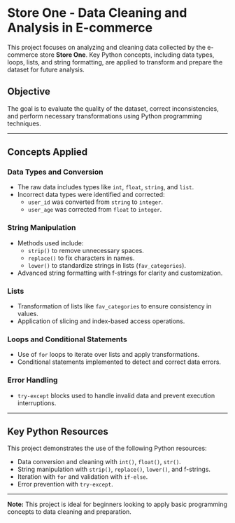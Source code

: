 

# Store One - Data Cleaning and Analysis in E-commerce

This project focuses on analyzing and cleaning data collected by the e-commerce store **Store One**. Key Python concepts, including data types, loops, lists, and string formatting, are applied to transform and prepare the dataset for future analysis.

## Objective
The goal is to evaluate the quality of the dataset, correct inconsistencies, and perform necessary transformations using Python programming techniques.

---

## Concepts Applied

### Data Types and Conversion
- The raw data includes types like `int`, `float`, `string`, and `list`.  
- Incorrect data types were identified and corrected:
  - `user_id` was converted from `string` to `integer`.
  - `user_age` was corrected from `float` to `integer`.

### String Manipulation
- Methods used include:
  - `strip()` to remove unnecessary spaces.
  - `replace()` to fix characters in names.
  - `lower()` to standardize strings in lists (`fav_categories`).
- Advanced string formatting with f-strings for clarity and customization.

### Lists
- Transformation of lists like `fav_categories` to ensure consistency in values.  
- Application of slicing and index-based access operations.

### Loops and Conditional Statements
- Use of `for` loops to iterate over lists and apply transformations.
- Conditional statements implemented to detect and correct data errors.

### Error Handling
- `try-except` blocks used to handle invalid data and prevent execution interruptions.

---


## Key Python Resources
This project demonstrates the use of the following Python resources:
- Data conversion and cleaning with `int()`, `float()`, `str()`.
- String manipulation with `strip()`, `replace()`, `lower()`, and f-strings.
- Iteration with `for` and validation with `if-else`.
- Error prevention with `try-except`.

---

**Note:** This project is ideal for beginners looking to apply basic programming concepts to data cleaning and preparation.

